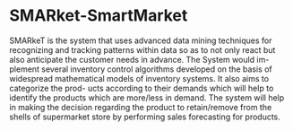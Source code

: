 # SMARket-SmartMarket
SMARkeT is the system that uses advanced data mining techniques for recognizing and tracking patterns within data so as to not only react but also anticipate the customer needs in advance. The System would im- plement several inventory control algorithms developed on the basis of widespread mathematical models of inventory systems. It also aims to categorize the prod- ucts according to their demands which will help to identify the products which are more/less in demand. The system will help in making the decision regarding the product to retain/remove from the shells of supermarket store by performing sales forecasting for products.
